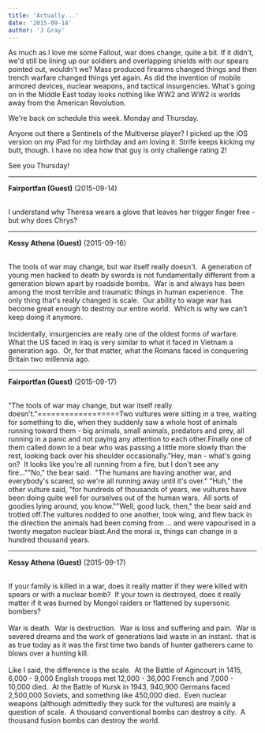 ```yaml
---
title: 'Actually...'
date: '2015-09-14'
author: 'J Gray'
---
```


<p>As much as I love me some Fallout, war does change, quite a bit. If it didn't, we'd still be lining up our soldiers and overlapping shields with our spears pointed out, wouldn't we? Mass produced firearms changed things and then trench warfare changed things yet again. As did the invention of mobile armored devices, nuclear weapons, and tactical insurgencies. What's going on in the Middle East today looks nothing like WW2 and WW2 is worlds away from the American Revolution.</p><p>We're back on schedule this week. Monday and Thursday.</p><p>Anyone out there a Sentinels of the Multiverse player? I picked up the iOS version on my iPad for my birthday and am loving it. Strife keeps kicking my butt, though. I have no idea how that guy is only challenge rating 2!</p><p>See you Thursday!</p>

---
**Fairportfan (Guest)** (2015-09-14)

<br> I understand why Theresa wears a glove that leaves her trigger finger free - but why does Chrys?

---
**Kessy Athena (Guest)** (2015-09-16)

<br> The tools of war may change, but war itself really doesn't.&nbsp; A generation of young men hacked to death by swords is not fundamentally different from a generation blown apart by roadside bombs.&nbsp; War is and always has been among the most terrible and traumatic things in human experience.&nbsp; The only thing that's really changed is scale.&nbsp; Our ability to wage war has become great enough to destroy our entire world.&nbsp; Which is why we can't keep doing it anymore.<br><br>Incidentally, insurgencies are really one of the oldest forms of warfare.&nbsp; What the US faced in Iraq is very similar to what it faced in Vietnam a generation ago.&nbsp; Or, for that matter, what the Romans faced in conquering Britain two millennia ago.<br>

---
**Fairportfan (Guest)** (2015-09-17)

<br>"The tools of war may change, but war itself really doesn't."==================Two vultures were sitting in a tree, waiting for something to die, when they suddenly saw a whole host of animals running toward them - big animals, small animals, predators and prey, all running in a panic and not paying any attention to each other.Finally one of them called down to a bear who was passing a little more slowly than the rest, looking back over his shoulder occasionally."Hey, man - what's going on? &nbsp;It looks like you're all running from a fire, but I don't see any fire...""No," the bear said. &nbsp;"The humans are having another war, and everybody's scared, so we're all running away until it's over."&nbsp;"Huh," the other vulture said, "for hundreds of thousands of years, we vultures have been doing quite well for ourselves out of the human wars. &nbsp;All sorts of goodies lying around, you know.""Well, good luck, then," the bear said and trotted off.The vultures nodded to one another, took wing, and flew back in the direction the animals had been coming from ... and were vapourised in a twenty megaton nuclear blast.And the moral is, things can change in a hundred thousand years.

---
**Kessy Athena (Guest)** (2015-09-17)

<br> If your family is killed in a war, does it really matter if they were killed with spears or with a nuclear bomb?&nbsp; If your town is destroyed, does it really matter if it was burned by Mongol raiders or flattened by supersonic bombers?<br><br>War is death.&nbsp; War is destruction.&nbsp; War is loss and suffering and pain.&nbsp; War is severed dreams and the work of generations laid waste in an instant.&nbsp; that is as true today as it was the first time two bands of hunter gatherers came to blows over a hunting kill.<br><br>Like I said, the difference is the scale.&nbsp; At the Battle of Agincourt in 1415, 6,000 - 9,000 English troops met 12,000 - 36,000 French and 7,000 - 10,000 died.&nbsp; At the Battle of Kursk in 1943, 940,900 Germans faced 2,500,000 Soviets, and something like 450,000 died.&nbsp; Even nuclear weapons (although admittedly they suck for the vultures) are mainly a question of scale.&nbsp; A thousand conventional bombs can destroy a city.&nbsp; A thousand fusion bombs can destroy the world.<br>

